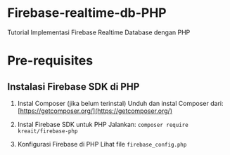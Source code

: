 # Firebase-realtime-db-PHP
Tutorial Implementasi Firebase Realtime Database dengan PHP

# Pre-requisites
## Instalasi Firebase SDK di PHP
1. Instal Composer (jika belum terinstal)
Unduh dan instal Composer dari: [https://getcomposer.org/](https://getcomposer.org/)

2. Instal Firebase SDK untuk PHP
Jalankan: `composer require kreait/firebase-php`

3. Konfigurasi Firebase di PHP
Lihat file `firebase_config.php`

